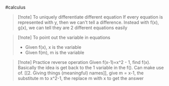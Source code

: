 #calculus 
>[!note] To uniquely differentiate different equation
>If every equation is represented with y, then we can't tell a difference. Instead with f(x), g(x), we can tell they are 2 different equations easily

>[!note] To point out the variable in equations
>- Given f(x), x is the variable
>- Given f(m), m is the variable


>[!note] Practice reverse operation
>Given f(x-1)=x^2 - 1, find f(x). Basically the idea is get back to the 1 variable in the f(). Can make use of. [[2. Giving things (meaningful) names]], give m = x-1, the substitute m to x^2-1, the replace m with x to get the answer

